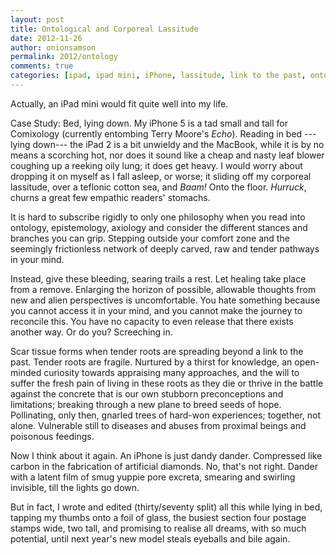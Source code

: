 ```yaml
---
layout: post
title: Ontological and Corporeal Lassitude
date: 2012-11-26
author: onionsamson
permalink: 2012/ontology
comments: true
categories: [ipad, ipad mini, iPhone, lassitude, link to the past, ontology, teflon, Terry Moore, Writing]
---
```


Actually, an iPad mini would fit quite well into my life.

Case Study: Bed, lying down. My iPhone 5 is a tad small and tall for
Comixology (currently entombing Terry Moore's *Echo*). Reading in bed
---lying down--- the iPad 2 is a bit unwieldy and the MacBook, while it
is by no means a scorching hot, nor does it sound like a cheap and nasty
leaf blower coughing up a reeking oily lung; it does get heavy. I would
worry about dropping it on myself as I fall asleep, or worse; it sliding
off my corporeal lassitude, over a teflonic cotton sea, and *Baam!* Onto
the floor. *Hurruck*, churns a great few empathic readers' stomachs.

It is hard to subscribe rigidly to only one philosophy when you read
into ontology, epistemology, axiology and consider the different stances
and branches you can grip. Stepping outside your comfort zone and the
seemingly frictionless network of deeply carved, raw and tender pathways
in your mind.

Instead, give these bleeding, searing trails a rest. Let healing take
place from a remove. Enlarging the horizon of possible, allowable
thoughts from new and alien perspectives is uncomfortable. You hate
something because you cannot access it in your mind, and you cannot make
the journey to reconcile this. You have no capacity to even release that
there exists another way. Or do you? Screeching in.

Scar tissue forms when tender roots are spreading beyond a link to the
past. Tender roots are fragile. Nurtured by a thirst for knowledge, an
open-minded curiosity towards appraising many approaches, and the will
to suffer the fresh pain of living in these roots as they die or thrive
in the battle against the concrete that is our own stubborn
preconceptions and limitations; breaking through a new plane to breed
seeds of hope. Pollinating, only then, gnarled trees of hard-won
experiences; together, not alone. Vulnerable still to diseases and
abuses from proximal beings and poisonous feedings.

Now I think about it again. An iPhone is just dandy dander. Compressed
like carbon in the fabrication of artificial diamonds. No, that's not
right. Dander with a latent film of smug yuppie pore excreta, smearing
and swirling invisible, till the lights go down.

But in fact, I wrote and edited (thirty/seventy split) all this while
lying in bed, tapping my thumbs onto a foil of glass, the busiest
section four postage stamps wide, two tall, and promising to realise all
dreams, with so much potential, until next year's new model steals
eyeballs and bile again.
